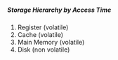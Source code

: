 ##### Storage Hierarchy by Access Time
1. Register (volatile)
2. Cache (volatile)
3. Main Memory (volatile)
4. Disk (non volatile)

